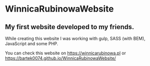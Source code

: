 # WinnicaRubinowaWebsite

## My first website developed to my friends.</br>

While creating this website I was working with gulp, SASS (with BEM), JavaScript and some PHP.</br>

You can check this website on https://winnicarubinowa.pl or https://bartek0074.github.io/WinnicaRubinowaWebsite/</br>
